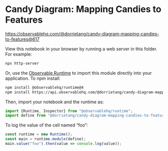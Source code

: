 # Candy Diagram: Mapping Candies to Features

https://observablehq.com/@dorrietang/candy-diagram-mapping-candies-to-features@617

View this notebook in your browser by running a web server in this folder. For
example:

~~~sh
npx http-server
~~~

Or, use the [Observable Runtime](https://github.com/observablehq/runtime) to
import this module directly into your application. To npm install:

~~~sh
npm install @observablehq/runtime@4
npm install https://api.observablehq.com/@dorrietang/candy-diagram-mapping-candies-to-features@617.tgz?v=3
~~~

Then, import your notebook and the runtime as:

~~~js
import {Runtime, Inspector} from "@observablehq/runtime";
import define from "@dorrietang/candy-diagram-mapping-candies-to-features";
~~~

To log the value of the cell named “foo”:

~~~js
const runtime = new Runtime();
const main = runtime.module(define);
main.value("foo").then(value => console.log(value));
~~~

